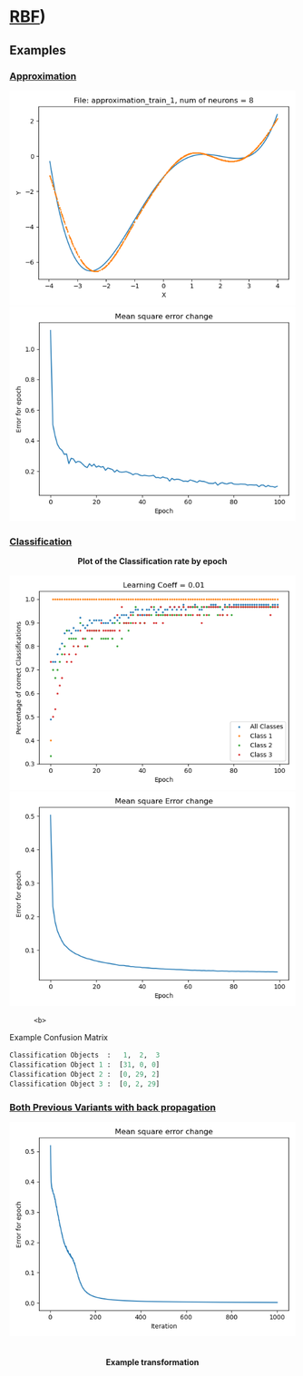 # [RBF](https://github.com/ZdrzalikPrzemyslaw/Machine-Learning/tree/master/RadialBasisFunctionNetwork))

## Examples

### [Approximation](https://github.com/ZdrzalikPrzemyslaw/Machine-Learning/tree/master/RadialBasisFunctionNetwork/Approximation)

<p align="center">
    <img src="https://github.com/ZdrzalikPrzemyslaw/Machine-Learning/blob/master/.github/Approximation_RBF_Example_Plot.png"
     alt="Approximation plot"/>
  <br>
    <img src="https://github.com/ZdrzalikPrzemyslaw/Machine-Learning/blob/master/.github/Approximation_RBF_Example_Error.png"
     alt="Error plot"/>
</p>


### [Classification](https://github.com/ZdrzalikPrzemyslaw/Machine-Learning/tree/master/RadialBasisFunctionNetwork/Classification)

<p align="center">
 <b>
 Plot of the Classification rate by epoch
 </b>
 <br> <br>
    <img src="https://github.com/ZdrzalikPrzemyslaw/Machine-Learning/blob/master/.github/Classification_RBF_Example_Plot.png"
     alt="Classification plot"/>
<br>
    <img src="https://github.com/ZdrzalikPrzemyslaw/Machine-Learning/blob/master/.github/Classification_RBF_Example_Error.png"
     alt="Error plot"/>
     
          <b>
 Example Confusion Matrix
 </b>
</p>


```python
Classification Objects  :   1,  2,  3
Classification Object 1 :  [31, 0, 0]
Classification Object 2 :  [0, 29, 2]
Classification Object 3 :  [0, 2, 29]

```


### [Both Previous Variants with back propagation](https://github.com/ZdrzalikPrzemyslaw/Machine-Learning/tree/master/RadialBasisFunctionNetwork/ApproximationAndClassificationWithBackPropagation)

<p align="center">
    <img src="https://github.com/ZdrzalikPrzemyslaw/Machine-Learning/blob/master/.github/Transformation_MLP_Example_Error.png"
     alt="Error plot"/>
     <br>
     <br>
     <br>
     <b>
 Example transformation
 </b>
</p>


